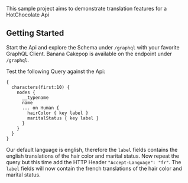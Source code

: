 This sample project aims to demonstrate translation features for a HotChocolate Api

## Getting Started

Start the Api and explore the Schema under `/graphql` with your favorite GraphQL Client. Banana Cakepop is available on the endpoint under `/graphql`.


Test the following Query against the Api: 
```
{
  characters(first:10) {
    nodes {
      __typename
      name
      ... on Human {
        hairColor { key label }
        maritalStatus { key label }
      }
    }
  }
}
```

Our default language is english, therefore the `label` fields contains the english translations of the hair color and marital status. 
Now repeat the query but this time add the HTTP Header `"Accept-Language": "fr"`. The `label` fields will now contain the french translations of the hair color and marital status.


